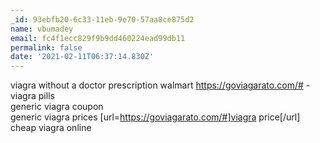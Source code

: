 ```yaml
---
_id: 93ebfb20-6c33-11eb-9e70-57aa8ce875d2
name: vbumadey
email: fc4f1ecc829f9b9dd460224ead99db11
permalink: false
date: '2021-02-11T06:37:14.830Z'
---
```

viagra without a doctor prescription walmart  https://goviagarato.com/# - viagra pills  
generic viagra coupon  
generic viagra prices  [url=https://goviagarato.com/#]viagra price[/url]  cheap viagra online
